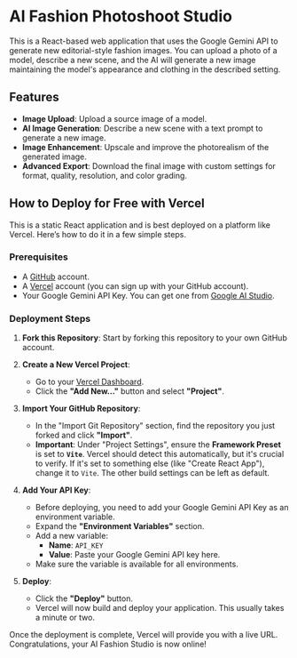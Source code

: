 # AI Fashion Photoshoot Studio

This is a React-based web application that uses the Google Gemini API to generate new editorial-style fashion images. You can upload a photo of a model, describe a new scene, and the AI will generate a new image maintaining the model's appearance and clothing in the described setting.

## Features

-   **Image Upload**: Upload a source image of a model.
-   **AI Image Generation**: Describe a new scene with a text prompt to generate a new image.
-   **Image Enhancement**: Upscale and improve the photorealism of the generated image.
-   **Advanced Export**: Download the final image with custom settings for format, quality, resolution, and color grading.

## How to Deploy for Free with Vercel

This is a static React application and is best deployed on a platform like Vercel. Here’s how to do it in a few simple steps.

### Prerequisites

-   A [GitHub](https://github.com/) account.
-   A [Vercel](https://vercel.com/signup) account (you can sign up with your GitHub account).
-   Your Google Gemini API Key. You can get one from [Google AI Studio](https://aistudio.google.com/app/apikey).

### Deployment Steps

1.  **Fork this Repository**: Start by forking this repository to your own GitHub account.

2.  **Create a New Vercel Project**:
    -   Go to your [Vercel Dashboard](https://vercel.com/dashboard).
    -   Click the **"Add New..."** button and select **"Project"**.

3.  **Import Your GitHub Repository**:
    -   In the "Import Git Repository" section, find the repository you just forked and click **"Import"**.
    -   **Important**: Under "Project Settings", ensure the **Framework Preset** is set to **`Vite`**. Vercel should detect this automatically, but it's crucial to verify. If it's set to something else (like "Create React App"), change it to `Vite`. The other build settings can be left as default.

4.  **Add Your API Key**:
    -   Before deploying, you need to add your Google Gemini API Key as an environment variable.
    -   Expand the **"Environment Variables"** section.
    -   Add a new variable:
        -   **Name**: `API_KEY`
        -   **Value**: Paste your Google Gemini API key here.
    -   Make sure the variable is available for all environments.

5.  **Deploy**:
    -   Click the **"Deploy"** button.
    -   Vercel will now build and deploy your application. This usually takes a minute or two.

Once the deployment is complete, Vercel will provide you with a live URL. Congratulations, your AI Fashion Studio is now online!